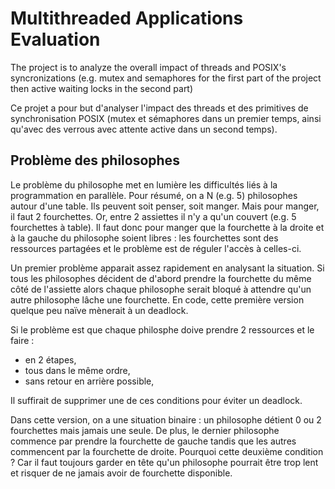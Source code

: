 # Multithreaded Applications Evaluation

The project is to analyze the overall impact of threads and POSIX's syncronizations (e.g. mutex and semaphores for the first part of the project then active waiting locks in the second part)

Ce projet a pour but d'analyser l'impact des threads et des primitives de synchronisation POSIX (mutex et sémaphores dans un premier temps, ainsi qu'avec des verrous avec attente active dans un second temps).

## Problème des philosophes

Le problème du philosophe met en lumière les difficultés liés à la programmation en parallèle. Pour résumé, on a N (e.g. 5) philosophes autour d'une table. Ils peuvent soit penser, soit manger. Mais pour manger, il faut 2 fourchettes. Or, entre 2 assiettes il n'y a qu'un couvert (e.g. 5 fourchettes à table). Il faut donc pour manger que la fourchette à la droite et à la gauche du philosophe soient libres : les fourchettes sont des ressources partagées et le problème est de réguler l'accès à celles-ci.

Un premier problème apparait assez rapidement en analysant la situation. Si tous les philosophes décident de d'abord prendre la fourchette du même côté de l'assiette alors chaque philosophe serait bloqué à attendre qu'un autre philosophe lâche une fourchette. En code, cette première version quelque peu naïve mènerait à un deadlock.

Si le problème est que chaque philosphe doive prendre 2 ressources et le faire :
- en 2 étapes,
- tous dans le même ordre,
- sans retour en arrière possible,

Il suffirait de supprimer une de ces conditions pour éviter un deadlock.

Dans cette version, on a une situation binaire : un philosophe détient 0 ou 2 fourchettes mais jamais une seule. De plus, le dernier philosophe commence par prendre la fourchette de gauche tandis que les autres commencent par la fourchette de droite. Pourquoi cette deuxième condition ? Car il faut toujours garder en tête qu'un philosophe pourrait être trop lent et risquer de ne jamais avoir de fourchette disponible.